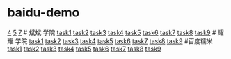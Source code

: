 # baidu-demo

<a href="https://jhf988.github.io/baidu-demo/4.html">4</a>
<a href="https://jhf988.github.io/baidu-demo/5.html">5</a>
<a href="https://jhf988.github.io/baidu-demo/7.html">7</a>
# 斌斌 学院
<a href="https://jhf988.github.io/baidu-demo/task1.html">task1</a>
<a href="https://jhf988.github.io/baidu-demo/task2.html">task2</a>
<a href="https://jhf988.github.io/baidu-demo/task3.html">task3</a>
<a href="https://jhf988.github.io/baidu-demo/task4.html">task4</a>
<a href="https://jhf988.github.io/baidu-demo/task5.html">task5</a>
<a href="https://jhf988.github.io/baidu-demo/task6.html">task6</a>
<a href="https://jhf988.github.io/baidu-demo/task7.html">task7</a>
<a href="https://jhf988.github.io/baidu-demo/task8.html">task8</a>
<a href="https://jhf988.github.io/baidu-demo/task9.html">task9</a>
# 耀耀 学院
<a href="https://jhf988.github.io/baidu-demo/yy/yy1.html">task1</a>
<a href="https://jhf988.github.io/baidu-demo/yy/yy2.html">task2</a>
<a href="https://jhf988.github.io/baidu-demo/yy/yy3.html">task3</a>
<a href="https://jhf988.github.io/baidu-demo/yy/yy4.html">task4</a>
<a href="https://jhf988.github.io/baidu-demo/yy/yy5.html">task5</a>
<a href="https://jhf988.github.io/baidu-demo/yy/yy6.html">task6</a>
<a href="https://jhf988.github.io/baidu-demo/yy/yy7.html">task7</a>
<a href="https://jhf988.github.io/baidu-demo/yy/yy8.html">task8</a>
<a href="https://jhf988.github.io/baidu-demo/yy/yy9.html">task9</a>
#百度糯米 
<a href="https://jhf988.github.io/baidu-demo/nm/nm1.html">task1</a>
<a href="https://jhf988.github.io/baidu-demo/nm/nm2.html">task2</a>
<a href="https://jhf988.github.io/baidu-demo/nm/nm3.html">task3</a>
<a href="https://jhf988.github.io/baidu-demo/nm/nm4.html">task4</a>
<a href="https://jhf988.github.io/baidu-demo/nm/nm5.html">task5</a>
<a href="https://jhf988.github.io/baidu-demo/nm/nm6.html">task6</a>
<a href="https://jhf988.github.io/baidu-demo/nm/nm7.html">task7</a>
<a href="https://jhf988.github.io/baidu-demo/nm/nm8.html">task8</a>
<a href="https://jhf988.github.io/baidu-demo/nm/nm9.html">task9</a>
